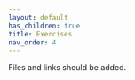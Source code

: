 ```yaml
---
layout: default
has_children: true
title: Exercises
nav_order: 4
---
```


Files and links should be added.